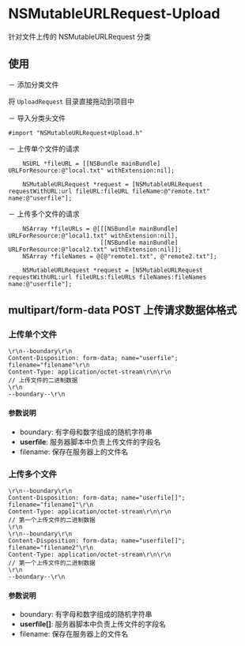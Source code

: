 # NSMutableURLRequest-Upload


针对文件上传的 NSMutableURLRequest 分类


## 使用

－ 添加分类文件

将 `UploadRequest` 目录直接拖动到项目中 

－ 导入分类头文件

```
#import "NSMutableURLRequest+Upload.h"
```
－ 上传单个文件的请求

```
    NSURL *fileURL = [[NSBundle mainBundle] URLForResource:@"local.txt" withExtension:nil];
    
    NSMutableURLRequest *request = [NSMutableURLRequest requestWithURL:url fileURL:fileURL fileName:@"remote.txt" name:@"userfile"];
```

－ 上传多个文件的请求

```
    NSArray *fileURLs = @[[[NSBundle mainBundle] URLForResource:@"local1.txt" withExtension:nil],
                          [[NSBundle mainBundle] URLForResource:@"local2.txt" withExtension:nil]];
    NSArray *fileNames = @[@"remote1.txt", @"remote2.txt"];
    
    NSMutableURLRequest *request = [NSMutableURLRequest requestWithURL:url fileURLs:fileURLs fileNames:fileNames name:@"userfile"];
```


## multipart/form-data POST 上传请求数据体格式

### 上传单个文件

```
\r\n--boundary\r\n
Content-Disposition: form-data; name="userfile"; filename="filename"\r\n 
Content-Type: application/octet-stream\r\n\r\n 
// 上传文件的二进制数据
\r\n
--boundary--\r\n
```

#### 参数说明

- boundary: 有字母和数字组成的随机字符串
- **userfile**: 服务器脚本中负责上传文件的字段名
- filename: 保存在服务器上的文件名

### 上传多个文件

```
\r\n--boundary\r\n
Content-Disposition: form-data; name="userfile[]"; filename="filename1"\r\n 
Content-Type: application/octet-stream\r\n\r\n 
// 第一个上传文件的二进制数据
\r\n
\r\n--boundary\r\n
Content-Disposition: form-data; name="userfile[]"; filename="filename2"\r\n 
Content-Type: application/octet-stream\r\n\r\n 
// 第一个上传文件的二进制数据
\r\n
--boundary--\r\n
```

#### 参数说明

- boundary: 有字母和数字组成的随机字符串
- **userfile[]**: 服务器脚本中负责上传文件的字段名
- filename: 保存在服务器上的文件名
